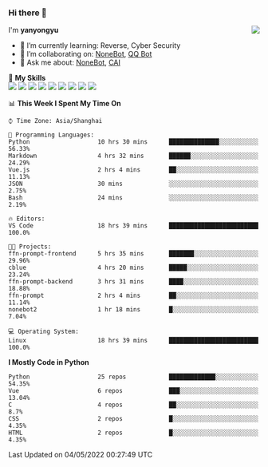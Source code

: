### Hi there 👋

<a href="#">
  <img align="right" src="https://github-readme-stats.vercel.app/api?username=yanyongyu&count_private=true&show_icons=true&bg_color=15,f2f7fd,E0EAFC" />
</a>

I'm **yanyongyu**

- 🌱 I’m currently learning: Reverse, Cyber Security
- 👯 I’m collaborating on: [NoneBot](https://github.com/nonebot), [QQ Bot](https://github.com/Mrs4s/go-cqhttp)
- 💬 Ask me about: [NoneBot](https://github.com/nonebot), [CAI](https://github.com/cscs181/CAI)

🌟 **My Skills**  
![](https://img.shields.io/badge/-Python-3e74a2?style=flat-square&logo=Python&logoColor=fff)
![](https://img.shields.io/badge/-Node.js-339933?style=flat-square&logo=Node.js&logoColor=fff)
![](https://img.shields.io/badge/-Vue-4fc08d?style=flat-square&logo=Vue.js&logoColor=fff)
![](https://img.shields.io/badge/-React-2d98ce?style=flat-square&logo=React&logoColor=fff)
![](https://img.shields.io/badge/-Docker-2496ED?style=flat-square&logo=Docker&logoColor=fff)
![](https://img.shields.io/badge/-Linux-000000?style=flat-square&logo=Linux&logoColor=fff)
![](https://img.shields.io/badge/-MySQL-4479A1?style=flat-square&logo=MySQL&logoColor=fff)
![](https://img.shields.io/badge/-Redis-DC382D?style=flat-square&logo=Redis&logoColor=fff)
![](https://img.shields.io/badge/-MongoDB-47A248?style=flat-square&logo=MongoDB&logoColor=fff)

<!--START_SECTION:waka-->
📊 **This Week I Spent My Time On** 

```text
⌚︎ Time Zone: Asia/Shanghai

💬 Programming Languages: 
Python                   10 hrs 30 mins      ██████████████░░░░░░░░░░░   56.33% 
Markdown                 4 hrs 32 mins       ██████░░░░░░░░░░░░░░░░░░░   24.29% 
Vue.js                   2 hrs 4 mins        ██░░░░░░░░░░░░░░░░░░░░░░░   11.13% 
JSON                     30 mins             ░░░░░░░░░░░░░░░░░░░░░░░░░   2.75% 
Bash                     24 mins             ░░░░░░░░░░░░░░░░░░░░░░░░░   2.19%

🔥 Editors: 
VS Code                  18 hrs 39 mins      █████████████████████████   100.0%

🐱‍💻 Projects: 
ffn-prompt-frontend      5 hrs 35 mins       ███████░░░░░░░░░░░░░░░░░░   29.96% 
cblue                    4 hrs 20 mins       █████░░░░░░░░░░░░░░░░░░░░   23.24% 
ffn-prompt-backend       3 hrs 31 mins       ████░░░░░░░░░░░░░░░░░░░░░   18.88% 
ffn-prompt               2 hrs 4 mins        ██░░░░░░░░░░░░░░░░░░░░░░░   11.14% 
nonebot2                 1 hr 18 mins        █░░░░░░░░░░░░░░░░░░░░░░░░   7.04%

💻 Operating System: 
Linux                    18 hrs 39 mins      █████████████████████████   100.0%

```

**I Mostly Code in Python** 

```text
Python                   25 repos            █████████████░░░░░░░░░░░░   54.35% 
Vue                      6 repos             ███░░░░░░░░░░░░░░░░░░░░░░   13.04% 
C                        4 repos             ██░░░░░░░░░░░░░░░░░░░░░░░   8.7% 
CSS                      2 repos             █░░░░░░░░░░░░░░░░░░░░░░░░   4.35% 
HTML                     2 repos             █░░░░░░░░░░░░░░░░░░░░░░░░   4.35%

```



 Last Updated on 04/05/2022 00:27:49 UTC
<!--END_SECTION:waka-->

